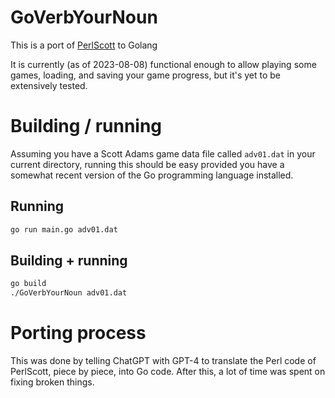 # GoVerbYourNoun

This is a port of [PerlScott](https://github.com/pdxiv/PerlScott) to Golang

It is currently (as of 2023-08-08) functional enough to allow playing some games, loading, and saving your game progress, but it's yet to be extensively tested.

# Building / running

Assuming you have a Scott Adams game data file called `adv01.dat` in your current directory, running this should be easy provided you have a somewhat recent version of the Go programming language installed.

## Running

```bash
go run main.go adv01.dat
```

## Building + running

```bash
go build
./GoVerbYourNoun adv01.dat 
```

# Porting process

This was done by telling ChatGPT with GPT-4 to translate the Perl code of PerlScott, piece by piece, into Go code. After this, a lot of time was spent on fixing broken things.

